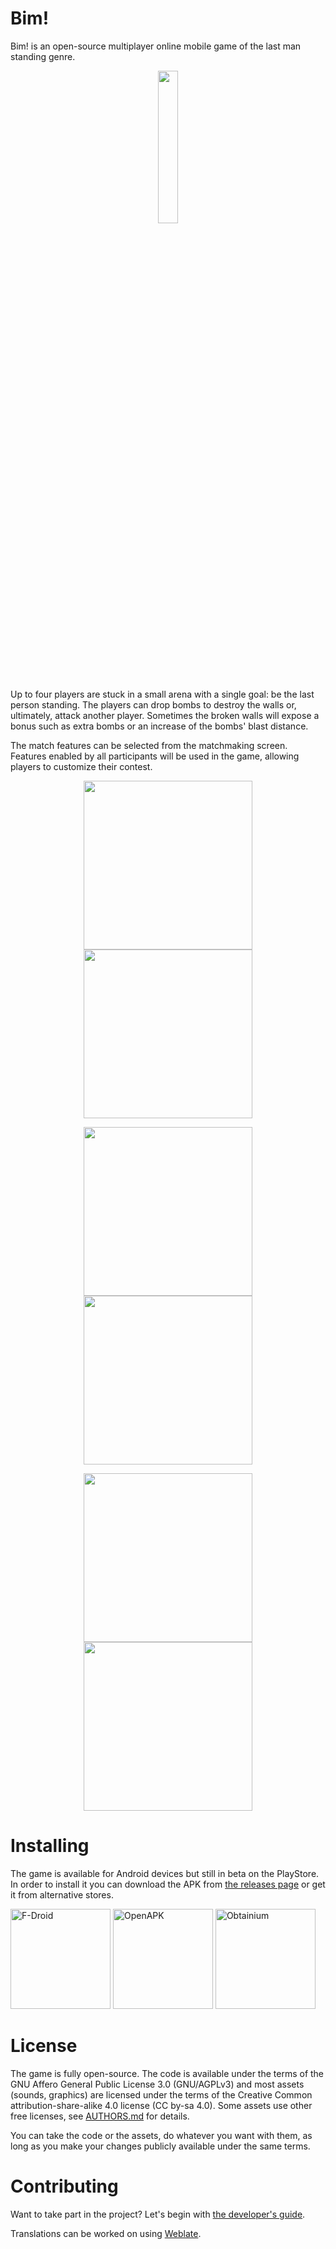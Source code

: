 # Bim!

Bim! is an open-source multiplayer online mobile game of the
last man standing genre.

<p align="center">
  <img src="metadata/en-US/images/icon.png" width="25%"/>
</p>

Up to four players are stuck in a small arena with a single goal: be
the last person standing. The players can drop bombs to destroy the
walls or, ultimately, attack another player. Sometimes the broken
walls will expose a bonus such as extra bombs or an increase of the
bombs' blast distance.

The match features can be selected from the matchmaking
screen. Features enabled by all participants will be used in the game,
allowing players to customize their contest.

<p align="center">
  <img src="docs/readme/title-screen.jpg" width="270px"/>
  <img src="metadata/en-US/images/phoneScreenshots/screenshot-1-matchmaking.jpg"
       width="270px"/>
</p>
<p align="center">
  <img src="metadata/en-US/images/phoneScreenshots/screenshot-2-gameplay.jpg"
       width="270px"/>
  <img src="metadata/en-US/images/phoneScreenshots/screenshot-3-gameplay.jpg"
       width="270px"/>
</p>
<p align="center">
  <img src="metadata/en-US/images/phoneScreenshots/screenshot-4-victory.jpg"
       width="270px"/>
  <img src="metadata/en-US/images/phoneScreenshots/screenshot-5-settings.jpg"
       width="270px"/>
</p>

# Installing

The game is available for Android devices but still in beta on the
PlayStore. In order to install it you can download the APK from [the
releases page](https://github.com/j-jorge/bim/releases/latest) or get
it from alternative stores.

[<img src="docs/badges/fdroid.png" alt="F-Droid" width="160">](https://f-droid.org/en/packages/bim.app/)
[<img src="docs/badges/openapk.png" alt="OpenAPK" width="160">](https://www.openapk.net/bim/bim.app/)
[<img src="docs/badges/obtainium.png" alt="Obtainium" width="160">](http://apps.obtainium.imranr.dev/redirect.html?r=obtainium://app/%7B%22id%22%3A%22bim.app%22%2C%22url%22%3A%22https%3A%2F%2Fgithub.com%2Fj-jorge%2Fbim%2F%22%2C%22author%22%3A%22Julien%20Jorge%22%2C%22name%22%3A%22Bim%21%22%2C%22additionalSettings%22%3A%22%7B%5C%22includePrereleases%5C%22%3Afalse%7D%22%7D)

# License

The game is fully open-source. The code is available under the terms
of the GNU Affero General Public License 3.0 (GNU/AGPLv3) and most
assets (sounds, graphics) are licensed under the terms of the Creative
Common attribution-share-alike 4.0 license (CC by-sa 4.0). Some assets
use other free licenses, see [AUTHORS.md](AUTHORS.md) for details.

You can take the code or the assets, do whatever you want with them,
as long as you make your changes publicly available under the same
terms.

# Contributing

Want to take part in the project? Let's begin with [the developer's
guide](docs/developers.md).

Translations can be worked on using
[Weblate](https://hosted.weblate.org/projects/bim/).
